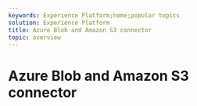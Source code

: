 ```yaml
---
keywords: Experience Platform;home;popular topics
solution: Experience Platform
title: Azure Blob and Amazon S3 connector
topic: overview
---
```


# Azure Blob and Amazon S3 connector